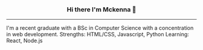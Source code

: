<h3 align="center">
  Hi there I'm Mckenna 👋
</h3>

<hr>
<p> 
  I'm a recent graduate with a BSc in Computer Science with a concentration in web development. 
  Strengths: HTML/CSS, Javascript, Python
  Learning: React, Node.js
</p>
